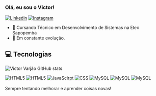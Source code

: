 ### Olá, eu sou o Victor! 

[![Linkedin](https://img.shields.io/badge/LinkedIn-0077B5?style=for-the-badge&logo=linkedin&logoColor=white)](www.linkedin.com/in/victor-leonardo-da-silva-varjão-927387281)
[![Instagram](https://img.shields.io/badge/Instagram-E4405F?style=for-the-badge&logo=instagram&logoColor=white)](https://instagram.com/victor.o.varjao?igshid=NGExMmI2YTkyZg==)

- 🏤 Cursando Técnico em Desenvolvimento de Sistemas na Etec Sapopemba
- 📌 Em constante evolução.
  
## 💻 Tecnologias

![Victor Varjão GitHub stats](https://github-readme-stats.vercel.app/api?username=Victor-Varjao&show_icons=true&theme=dark)

<div style="display: inline_block">
  <img aling="center" alt="HTML5" src="https://img.shields.io/badge/HTML5-E34F26?style=for-the-badge&logo=html5&logoColor=white">
  <img aling="center" alt="HTML5" src="https://img.shields.io/badge/Microsoft_Office-D83B01?style=for-the-badge&logo=microsoft-office&logoColor=white">
  <img aling="center" alt="JavaScirpt" src="https://img.shields.io/badge/JavaScript-F7DF1E?style=for-the-badge&logo=javascript&logoColor=black">
  <img aling="center" alt="CSS" src="https://img.shields.io/badge/CSS3-1572B6?style=for-the-badge&logo=css3&logoColor=white">
  <img aling="center" alt="MySQL" src="https://img.shields.io/badge/Microsoft_SQL_Server-CC2927?style=for-the-badge&logo=microsoft-sql-server&logoColor=white">
  <img aling="center" alt="MySQL" src="https://img.shields.io/badge/C%23-239120?style=for-the-badge&logo=c-sharp&logoColor=white">
    <img aling="center" alt="MySQL" src="https://img.shields.io/badge/Python-14354C?style=for-the-badge&logo=python&logoColor=white">
</div>

<br>
Sempre tentando melhorar e aprender coisas novas!
<br>
<br>

